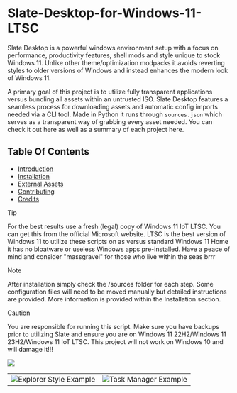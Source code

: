 # Slate-Desktop-for-Windows-11-LTSC

Slate Desktop is a powerful windows environment setup with a focus on performance, productivity features, shell mods and style unique to stock Windows 11. Unlike other theme/optimization modpacks it avoids reverting styles to older versions of Windows and instead enhances the modern look of Windows 11. 

A primary goal of this project is to utilize fully transparent applications versus bundling all assets within an untrusted ISO.
Slate Desktop features a seamless process for downloading assets and automatic config imports needed via a CLI tool. Made in Python it runs through `sources.json` which serves as a transparent way of grabbing every asset needed. You can check it out here as well as a summary of each project here.

## Table Of Contents

* [Introduction](#introduction)
* [Installation](#installation)
* [External Assets](#external-assets)
* [Contributing](#contributing)
* [Credits](#credits)

> [!TIP]
> For the best results use a fresh (legal) copy of Windows 11 IoT LTSC. You can get this from the official Microsoft website. LTSC is the best version of Windows 11 to utilize these scripts on as versus standard Windows 11 Home it has no bloatware or useless Windows apps pre-installed. Have a peace of mind and consider "massgravel" for those who live within the seas brrr

> [!NOTE]
> After installation simply check the /sources folder for each step. Some configuration files will need to be moved manually but detailed instructions are provided. More information is provided within the Installation section. 

> [!CAUTION]
> You are responsible for running this script. Make sure you have backups prior to utilizing Slate and ensure you are on Windows 11 22H2/Windows 11 23H2/Windows 11 IoT LTSC. This project will not work on Windows 10 and will damage it!!!

<img src="https://raw.githubusercontent.com/QuiteAFancyEmerald/Slate-for-Windows-11/main/img/preview.png"></img>

<table>
  <tr>
    <td>
      <img src="https://raw.githubusercontent.com/QuiteAFancyEmerald/Slate-for-Windows-11/main/img/style-example.png" alt="Explorer Style Example" />
    </td>
    <td>
      <img src="https://raw.githubusercontent.com/QuiteAFancyEmerald/Slate-for-Windows-11/main/img/task-manager.png" alt="Task Manager Example" />
    </td>
  </tr>
</table>